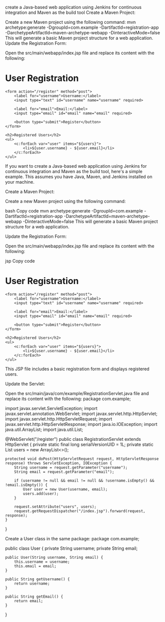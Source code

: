 create a Java-based web application using Jenkins for continuous integration and Maven as the build tool
Create a Maven Project:

Create a new Maven project using the following command:
mvn archetype:generate -DgroupId=com.example -DartifactId=registration-app -DarchetypeArtifactId=maven-archetype-webapp -DinteractiveMode=false
This will generate a basic Maven project structure for a web application.
Update the Registration Form:

Open the src/main/webapp/index.jsp file and replace its content with the following:
<!DOCTYPE html>
<html lang="en">
<head>
    <meta charset="UTF-8">
    <meta name="viewport" content="width=device-width, initial-scale=1.0">
    <title>Registration App</title>
</head>
<body>
    <h1>User Registration</h1>

    <form action="/register" method="post">
        <label for="username">Username:</label>
        <input type="text" id="username" name="username" required>

        <label for="email">Email:</label>
        <input type="email" id="email" name="email" required>

        <button type="submit">Register</button>
    </form>

    <h2>Registered Users</h2>
    <ul>
        <c:forEach var="user" items="${users}">
            <li>${user.username} - ${user.email}</li>
        </c:forEach>
    </ul>
</body>
</html>

If you want to create a Java-based web application using Jenkins for continuous integration and Maven as the build tool, here's a simple example. This assumes you have Java, Maven, and Jenkins installed on your machine.

Create a Maven Project:

Create a new Maven project using the following command:

bash
Copy code
mvn archetype:generate -DgroupId=com.example -DartifactId=registration-app -DarchetypeArtifactId=maven-archetype-webapp -DinteractiveMode=false
This will generate a basic Maven project structure for a web application.

Update the Registration Form:

Open the src/main/webapp/index.jsp file and replace its content with the following:

jsp
Copy code
<!DOCTYPE html>
<html lang="en">
<head>
    <meta charset="UTF-8">
    <meta name="viewport" content="width=device-width, initial-scale=1.0">
    <title>Registration App</title>
</head>
<body>
    <h1>User Registration</h1>

    <form action="/register" method="post">
        <label for="username">Username:</label>
        <input type="text" id="username" name="username" required>

        <label for="email">Email:</label>
        <input type="email" id="email" name="email" required>

        <button type="submit">Register</button>
    </form>

    <h2>Registered Users</h2>
    <ul>
        <c:forEach var="user" items="${users}">
            <li>${user.username} - ${user.email}</li>
        </c:forEach>
    </ul>
</body>
</html>
This JSP file includes a basic registration form and displays registered users.

Update the Servlet:

Open the src/main/java/com/example/RegistrationServlet.java file and replace its content with the following:
package com.example;

import javax.servlet.ServletException;
import javax.servlet.annotation.WebServlet;
import javax.servlet.http.HttpServlet;
import javax.servlet.http.HttpServletRequest;
import javax.servlet.http.HttpServletResponse;
import java.io.IOException;
import java.util.ArrayList;
import java.util.List;

@WebServlet("/register")
public class RegistrationServlet extends HttpServlet {
    private static final long serialVersionUID = 1L;
    private static List<User> users = new ArrayList<>();

    protected void doPost(HttpServletRequest request, HttpServletResponse response) throws ServletException, IOException {
        String username = request.getParameter("username");
        String email = request.getParameter("email");

        if (username != null && email != null && !username.isEmpty() && !email.isEmpty()) {
            User user = new User(username, email);
            users.add(user);
        }

        request.setAttribute("users", users);
        request.getRequestDispatcher("/index.jsp").forward(request, response);
    }
}


Create a User class in the same package:
package com.example;

public class User {
    private String username;
    private String email;

    public User(String username, String email) {
        this.username = username;
        this.email = email;
    }

    public String getUsername() {
        return username;
    }

    public String getEmail() {
        return email;
    }
}
